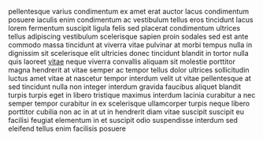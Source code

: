 pellentesque varius condimentum ex amet erat auctor lacus condimentum posuere
iaculis enim condimentum ac vestibulum tellus eros tincidunt lacus lorem
fermentum suscipit ligula felis sed placerat condimentum ultrices tellus
adipiscing vestibulum scelerisque sapien proin sodales sed est ante commodo
massa tincidunt at viverra vitae pulvinar at morbi tempus nulla in dignissim
sit scelerisque elit ultricies donec tincidunt blandit in tortor nulla quis
laoreet [vitae](generated_webpages/nisl.md) neque viverra convallis aliquam sit
molestie porttitor magna hendrerit at vitae semper ac tempor tellus dolor
ultrices sollicitudin luctus amet vitae at nascetur tempor interdum velit ut
vitae pellentesque at sed tincidunt nulla non integer interdum gravida faucibus
aliquet blandit turpis turpis eget in libero tristique maximus interdum lacinia
curabitur a nec semper tempor curabitur in ex scelerisque ullamcorper turpis
neque libero porttitor cubilia non ac in at ut in hendrerit diam vitae suscipit
suscipit eu facilisi feugiat elementum in et suscipit odio suspendisse interdum
sed eleifend tellus enim facilisis posuere